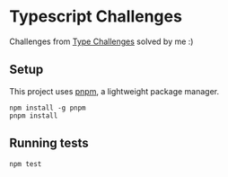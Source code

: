 # Typescript Challenges

Challenges from [Type Challenges](https://github.com/type-challenges/type-challenges/#) solved by me :)

## Setup

This project uses [pnpm](https://pnpm.io/), a lightweight package manager.

```shell
npm install -g pnpm
pnpm install
```

## Running tests

```shell
npm test
```
